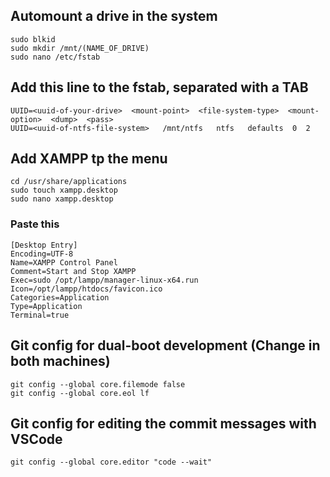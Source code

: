## Automount a drive in the system
```
sudo blkid
sudo mkdir /mnt/(NAME_OF_DRIVE)
sudo nano /etc/fstab
```
## Add this line to the fstab, separated with a TAB
```
UUID=<uuid-of-your-drive>  <mount-point>  <file-system-type>  <mount-option>  <dump>  <pass>
UUID=<uuid-of-ntfs-file-system>   /mnt/ntfs   ntfs   defaults  0  2
```

## Add XAMPP tp the menu
```
cd /usr/share/applications
sudo touch xampp.desktop
sudo nano xampp.desktop
```
### Paste this
```
[Desktop Entry]
Encoding=UTF-8
Name=XAMPP Control Panel
Comment=Start and Stop XAMPP
Exec=sudo /opt/lampp/manager-linux-x64.run
Icon=/opt/lampp/htdocs/favicon.ico
Categories=Application
Type=Application
Terminal=true
```

## Git config for dual-boot development (Change in both machines)
```
git config --global core.filemode false
git config --global core.eol lf
```

## Git config for editing the commit messages with VSCode
```
git config --global core.editor "code --wait"
```
